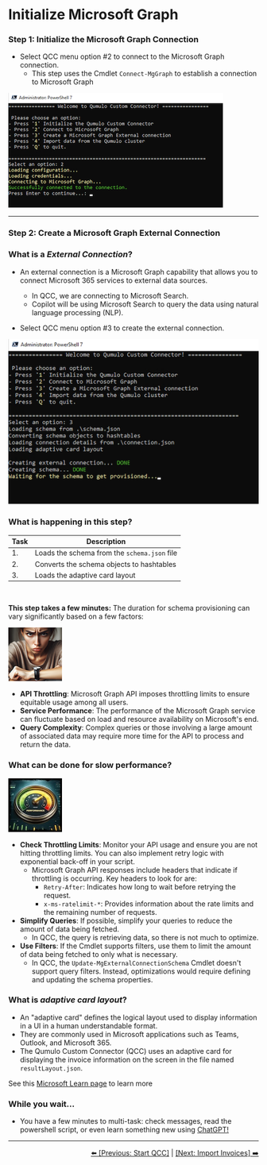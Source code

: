 # Initialize Microsoft Graph

### Step 1: Initialize the Microsoft Graph Connection 

- Select QCC menu option #2 to connect to the Microsoft Graph connection.
   - This step uses the Cmdlet `Connect-MgGraph` to establish a connection to Microsoft Graph <br>

![Connect to the connection](https://github.com/Qumulo/QumuloCustomConnector/blob/main/workshop/images/qcc-step2-connect-to-MSGraph.png)

---
### Step 2: Create a Microsoft Graph External Connection 

### What is a ***External Connection***?

- An external connection is a Microsoft Graph capability that allows you to connect Microsoft 365 services to external data sources.
   - In QCC, we are connecting to Microsoft Search.
   - Copilot will be using Microsoft Search to query the data using natural language processing (NLP).

- Select QCC menu option #3 to create the external connection.

![Create external connection](https://github.com/Qumulo/QumuloCustomConnector/blob/main/workshop/images/qcc-step3-create-ext-conn.png)

### **What is happening in this step?**
|  Task |  Description |
|--|--|
| 1. | Loads the schema from the `schema.json` file  |
| 2. | Converts the schema objects to hashtables |
| 3. | Loads the adaptive card layout |
<br>

**This step takes a few minutes:** The duration for schema provisioning can vary significantly based on a few factors:

![Waiting](https://github.com/Qumulo/QumuloCustomConnector/blob/main/workshop/images/woman-waiting.png)

- **API Throttling**: Microsoft Graph API imposes throttling limits to ensure equitable usage among all users.
- **Service Performance**: The performance of the Microsoft Graph service can fluctuate based on load and resource availability on Microsoft's end.
- **Query Complexity**: Complex queries or those involving a large amount of associated data may require more time for the API to process and return the data.



### **What can be done for slow performance?**

![Performance Gauge](https://github.com/Qumulo/QumuloCustomConnector/blob/main/workshop/images/perf-gauge2.jpg)

- **Check Throttling Limits**: Monitor your API usage and ensure you are not hitting throttling limits. You can also implement retry logic with exponential back-off in your script.
    - Microsoft Graph API responses include headers that indicate if throttling is occurring. Key headers to look for are:
        - `Retry-After`: Indicates how long to wait before retrying the request.
        - `x-ms-ratelimit-*`: Provides information about the rate limits and the remaining number of requests.
- **Simplify Queries**: If possible, simplify your queries to reduce the amount of data being fetched.
    - In QCC, the query is retrieving data, so there is not much to optimize.
- **Use Filters**: If the Cmdlet supports filters, use them to limit the amount of data being fetched to only what is necessary.
    - In QCC, the `Update-MgExternalConnectionSchema` Cmdlet doesn't support query filters. Instead, optimizations would require defining and updating the schema properties.  <br>


### What is ***adaptive card layout***?

- An "adaptive card" defines the logical layout used to display information in a UI in a human understandable format.
- They are commonly used in Microsoft applications such as Teams, Outlook, and Microsoft 365.
- The Qumulo Custom Connector (QCC) uses an adaptive card for displaying the invoice information on the screen in the file named `resultLayout.json`.

See this [Microsoft Learn page](https://learn.microsoft.com/en-us/outlook/actionable-messages/adaptive-card) to learn more

### While you wait...
- You have a few minutes to multi-task: check messages, read the powershell script, or even learn something new using <a href="https://chat.openai.com/">ChatGPT!</a>


---
<div align="right">
  <a href="qcc-workshop-startqcc.md">⬅️ [Previous: Start QCC]</a> | <a href="qcc-workshop-import-invoices.md">[Next: Import Invoices] ➡️ </a>
</div>